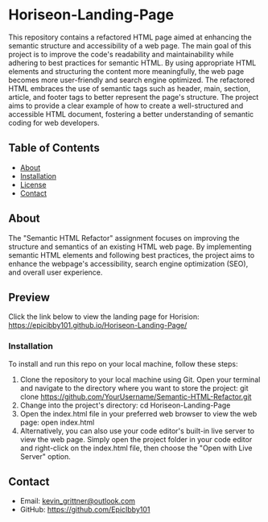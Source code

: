# Horiseon-Landing-Page

This repository contains a refactored HTML page aimed at enhancing the semantic structure and accessibility of a web page. The main goal of this project is to improve the code's readability and maintainability while adhering to best practices for semantic HTML. By using appropriate HTML elements and structuring the content more meaningfully, the web page becomes more user-friendly and search engine optimized. The refactored HTML embraces the use of semantic tags such as header, main, section, article, and footer tags to better represent the page's structure. The project aims to provide a clear example of how to create a well-structured and accessible HTML document, fostering a better understanding of semantic coding for web developers.

## Table of Contents

- [About](#about)
- [Installation](#installation)
- [License](#license)
- [Contact](#contact)

## About

The "Semantic HTML Refactor" assignment focuses on improving the structure and semantics of an existing HTML web page. By implementing semantic HTML elements and following best practices, the project aims to enhance the webpage's accessibility, search engine optimization (SEO), and overall user experience.

## Preview
Click the link below to view the landing page for Horision:
https://epicibby101.github.io/Horiseon-Landing-Page/
  
### Installation

To install and run this repo on your local machine, follow these steps:
1. Clone the repository to your local machine using Git. Open your terminal and navigate to the directory where you want to store the project:
     git clone https://github.com/YourUsername/Semantic-HTML-Refactor.git
2. Change into the project's directory:
     cd Horiseon-Landing-Page
3. Open the index.html file in your preferred web browser to view the web page:
     open index.html
4. Alternatively, you can also use your code editor's built-in live server to view the web page. Simply open the project folder in your code editor and right-click on the index.html file, then choose the "Open with Live Server" option.


## Contact

- Email: kevin_grittner@outlook.com
- GitHub: https://github.com/EpicIbby101
